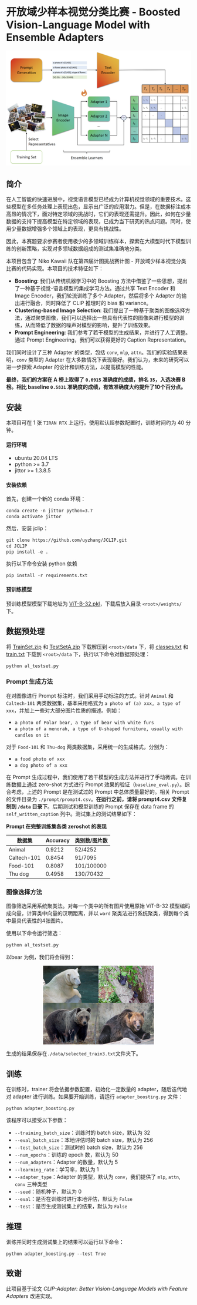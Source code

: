 # 开放域少样本视觉分类比赛 - Boosted Vision-Language Model with Ensemble Adapters

![主要结果](./fig/main_flow.png)


## 简介

在人工智能的快速进展中，视觉语言模型已经成为计算机视觉领域的重要技术。这些模型在多任务处理上表现出色，显示出广泛的应用潜力。但是，在数据标注成本高昂的情况下，面对特定领域的挑战时，它们的表现还需提升。因此，如何在少量数据的支持下提高模型在特定领域的表现，已成为当下研究的热点问题。同时，使用少量数据增强多个领域上的表现，更具有挑战性。

因此，本赛题要求参赛者使用极少的多领域训练样本，探索在大模型时代下模型训练的创新策略，实现对多领域数据组成的测试集准确地分类。

本项目包含了 Niko Kawaii 队在第四届计图挑战赛计图 - 开放域少样本视觉分类比赛的代码实现。本项目的技术特征如下：
- **Boosting**: 我们从传统机器学习中的 Boosting 方法中借鉴了一些思想，提出了一种基于视觉-语言模型的集成学习方法。通过共享 Text Encoder 和 Image Encoder，我们轮流训练了多个 Adapter，然后将多个 Adapter 的输出进行融合，同时降低了 CLIP 推理时的 bias 和 variance。
- **Clustering-based Image Selection**: 我们提出了一种基于聚类的图像选择方法，通过聚类图像，我们可以选择出一些具有代表性的图像来进行模型的训练，从而降低了数据的噪声对模型的影响，提升了训练效果。
- **Prompt Engineering**: 我们参考了若干模型的生成结果，并进行了人工调整。通过 Prompt Engineering，我们可以获得更好的 Caption Representation。

我们同时设计了三种 Adapter 的类型，包括 `conv`, `mlp`, `attn`。我们的实验结果表明，`conv` 类型的 Adapter 在大多数情况下表现最好。我们认为，未来的研究可以进一步探索 Adapter 的设计和训练方法，以提高模型的性能。

**最终，我们的方案在 A 榜上取得了 `0.6915` 准确度的成绩，排名 `35`，入选决赛 B 榜。相比 baseline `0.5831` 准确度的成绩，有效准确度大约提升了10个百分点。**

## 安装

本项目可在 1 张 `TIRAN RTX` 上运行。使用默认超参数配置时，训练时间约为 40 分钟。

#### 运行环境

- ubuntu 20.04 LTS
- python >= 3.7
- jittor >= 1.3.8.5

#### 安装依赖

首先，创建一个新的 conda 环境：

```
conda create -n jittor python=3.7
conda activate jittor
```

然后，安装 jclip：

```
git clone https://github.com/uyzhang/JCLIP.git
cd JCLIP
pip install -e .
```

执行以下命令安装 python 依赖

```
pip install -r requirements.txt
```

#### 预训练模型

预训练模型模型下载地址为 [ViT-B-32.pkl](https://github.com/uyzhang/JCLIP/releases/download/%E6%9D%83%E9%87%8D/ViT-B-32.pkl)，下载后放入目录 `<root>/weights/` 下。

## 数据预处理

将 [TrainSet.zip](https://cloud.tsinghua.edu.cn/f/7c44b138a6344f4b8fd1/?dl=1) 和 [TestSetA.zip](https://cloud.tsinghua.edu.cn/f/c00ca0f3f27340899a05/?dl=1) 下载解压到 `<root>/data` 下，将 [classes.txt](https://cloud.tsinghua.edu.cn/f/418b311c5ae8484f8208/?dl=1) 和 [train.txt](https://cloud.tsinghua.edu.cn/f/212edd1e7b3b44f5b301/?dl=1) 下载到 `<root>/data` 下，执行以下命令对数据预处理：

```
python al_testset.py
```

### Prompt 生成方法

在对图像进行 Prompt 标注时，我们采用手动标注的方式。针对 `Animal` 和 `Caltech-101` 两类数据集，基本采用格式为 `a photo of (a) xxx, a type of xxx`，并加上一些对大部分图片性质的描述。例如：

- `a photo of Polar bear, a type of bear with white furs`
- `a photo of a menorah, a type of U-shaped furniture, usually with candles on it`

对于 `Food-101` 和 `Thu-dog` 两类数据集，采用统一的生成格式，分别为：

- `a food photo of xxx`
- `a dog photo of a xxx`

在 Prompt 生成过程中，我们使用了若干模型的生成方法并进行了手动微调。在训练数据上通过 zero-shot 方式进行 Prompt 效果的验证（`baseline_eval.py`）。综合考虑，上述的 Prompt 是在测试过的 Prompt 中总体质量最好的。相关 Prompt 的文件目录为 `./prompt/prompt4.csv`。**在运行之前，请将 prompt4.csv 文件复制到 `/data` 目录下**。后期测试和模型训练的 Prompt 保存在 data frame 的 `self_written_caption` 列中。测试集上的测试结果如下：

**Prompt 在完整训练集各类 zeroshot 的表现**

| 数据集       | Accuracy | 类别数/图片数    |
|--------------|----------|------------------|
| Animal       | 0.9212   | 52/4252          |
| Caltech-101  | 0.8454   | 91/7095          |
| Food-101     | 0.8087   | 101/100000       |
| Thu dog      | 0.4958   | 130/70432        |

### 图像选择方法

图像筛选采用系统聚类法。对每一个类中的所有图片使用原始 ViT-B-32 模型编码成向量，计算类中向量的汉明距离，并以 `ward` 聚类法进行系统聚类，得到每个类中最具代表性的4张图片。

使用以下命令运行筛选：

```bash
python al_testset.py
```

以bear 为例，我们将会得到：

<div style="display: flex;justify-content: center;">
    <img src="./fig/8.jpg" style="width: 30%;" >
    <img src="./fig/14.jpg" style="width: 30%;"> 
</div>

<div style="display: flex;justify-content: center;">
    <img src="./fig/57.jpg" style="width: 30%;" >
    <img src="./fig/83.jpg" style="width: 30%;"> 
</div>

生成的结果保存在`./data/selected_train3.txt`文件夹下。

## 训练

在训练时，trainer 将会依据参数配置，初始化一定数量的 adapter，随后迭代地对 adapter 进行训练。如果要开始训练，请运行 `adapter_boosting.py` 文件：

```
python adapter_boosting.py
```

该程序可以接受以下参数：

- `--training_batch_size`：训练时的 batch size，默认为 32
- `--eval_batch_size`：本地评估时的 batch size，默认为 256
- `--test_batch_size`：测试时的 batch size，默认为 256
- `--num_epochs`：训练的 epoch 数，默认为 50
- `--num_adapters`：Adapter 的数量，默认为 5
- `--learning_rate`：学习率，默认为 1
- `--adapter_type`：Adapter 的类型，默认为 `conv`，我们提供了 `mlp`, `attn`, `conv` 三种类型
- `--seed`：随机种子，默认为 0
- `--eval`：是否在训练时进行本地评估，默认为 `False`
- `--test`：是否生成测试集上的结果，默认为 `False`

## 推理

训练并同时生成测试集上的结果可以运行以下命令：

```
python adapter_boosting.py --test True
```

## 致谢

此项目基于论文 *CLIP-Adapter: Better Vision-Language Models with Feature Adapters* 改进实现。
